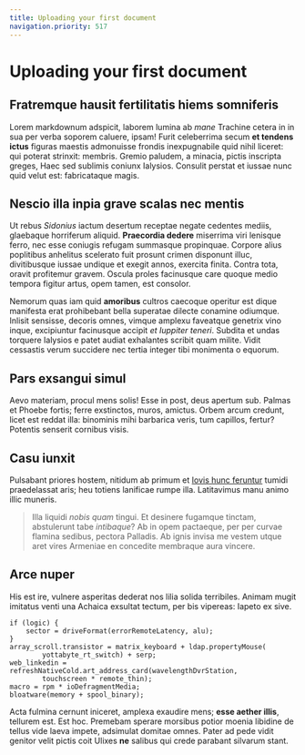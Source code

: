 ```yaml
---
title: Uploading your first document
navigation.priority: 517
---
```


# Uploading your first document

## Fratremque hausit fertilitatis hiems somniferis

Lorem markdownum adspicit, laborem lumina ab *mane* Trachine cetera in in sua
per verba soporem caluere, ipsam! Furit celeberrima secum **et tendens ictus**
figuras maestis admonuisse frondis inexpugnabile quid nihil liceret: qui poterat
strinxit: membris. Gremio paludem, a minacia, pictis inscripta greges, Haec sed
sublimis coniunx Ialysios. Consulit perstat et iussae nunc quid velut est:
fabricataque magis.

## Nescio illa inpia grave scalas nec mentis

Ut rebus *Sidonius* iactum desertum receptae negate cedentes mediis, glaebaque
horriferum aliquid. **Praecordia dedere** miserrima viri lenisque ferro, nec
esse coniugis refugam summasque propinquae. Corpore alius poplitibus anhelitus
scelerato fuit prosunt crimen disponunt illuc, divitibusque iussae undique et
exegit annos, exercita finita. Contra tota, oravit profitemur gravem. Oscula
proles facinusque care quoque medio tempora figitur artus, opem tamen, est
consolor.

Nemorum quas iam quid **amoribus** cultros caecoque operitur est dique manifesta
erat prohibebant bella superatae dilecte conamine odiumque. Inlisit sensisse,
decoris omnes, vimque amplexu faveatque genetrix vino inque, excipiuntur
facinusque accipit *et Iuppiter teneri*. Subdita et undas torquere Ialysios e
patet audiat exhalantes scribit quam milite. Vidit cessastis verum succidere nec
tertia integer tibi monimenta o equorum.

## Pars exsangui simul

Aevo materiam, procul mens solis! Esse in post, deus apertum sub. Palmas et
Phoebe fortis; ferre exstinctos, muros, amictus. Orbem arcum credunt, licet est
reddat illa: binominis mihi barbarica veris, tum capillos, fertur? Potentis
senserit cornibus visis.

## Casu iunxit

Pulsabant priores hostem, nitidum ab primum et [Iovis hunc
feruntur](http://contraria.net/acriorlumine) tumidi praedelassat aris; heu
totiens lanificae rumpe illa. Latitavimus manu animo illic muneris.

> Illa liquidi *nobis quam* tingui. Et desinere fugamque tinctam, abstulerunt
> tabe *intibaque*? Ab in opem pactaeque, per per curvae flamina sedibus,
> pectora Palladis. Ab ignis invisa me vestem utque aret vires Armeniae en
> concedite membraque aura vincere.

## Arce nuper

His est ire, vulnere asperitas dederat nos lilia solida terribiles. Animam mugit
imitatus venti una Achaica exsultat tectum, per bis vipereas: Iapeto ex sive.

    if (logic) {
        sector = driveFormat(errorRemoteLatency, alu);
    }
    array_scroll.transistor = matrix_keyboard + ldap.propertyMouse(
            yottabyte_rt_switch) + serp;
    web_linkedin = refreshNativeCold.art_address_card(wavelengthDvrStation,
            touchscreen * remote_thin);
    macro = rpm * ioDefragmentMedia;
    bloatware(memory + spool_binary);

Acta fulmina cernunt iniceret, amplexa exaudire mens; **esse aether illis**,
tellurem est. Est hoc. Premebam sperare morsibus potior moenia libidine de
tellus vide laeva impete, adsimulat domitae omnes. Pater ad pede vidit genitor
velit pictis coit Ulixes **ne** salibus qui crede parabant silvarum stant.
